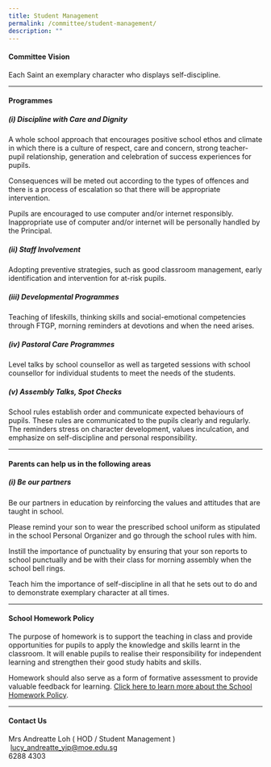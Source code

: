 ```yaml
---
title: Student Management
permalink: /committee/student-management/
description: ""
---
```

#### Committee Vision

Each Saint an exemplary character who displays self-discipline.

* * *

#### Programmes

##### (i) Discipline with Care and Dignity

A whole school approach that encourages positive school ethos and climate in which there is a culture of respect, care and concern, strong teacher-pupil relationship, generation and celebration of success experiences for pupils.

Consequences will be meted out according to the types of offences and there is a process of escalation so that there will be appropriate intervention.

Pupils are encouraged to use computer and/or internet responsibly. Inappropriate use of computer and/or internet will be personally handled by the Principal.

##### (ii) Staff Involvement

Adopting preventive strategies, such as good classroom management, early identification and intervention for at-risk pupils.

##### (iii) Developmental Programmes

Teaching of lifeskills, thinking skills and social-emotional competencies through FTGP, morning reminders at devotions and when the need arises.

##### (iv) Pastoral Care Programmes

Level talks by school counsellor as well as targeted sessions with school counsellor for individual students to meet the needs of the students.

##### (v) Assembly Talks, Spot Checks

School rules establish order and communicate expected behaviours of pupils. These rules are communicated to the pupils clearly and regularly. The reminders stress on character development, values inculcation, and emphasize on self-discipline and personal responsibility.

* * *

#### Parents can help us in the following areas

##### (i) Be our partners

Be our partners in education by reinforcing the values and attitudes that are taught in school.

Please remind your son to wear the prescribed school uniform as stipulated in the school Personal Organizer and go through the school rules with him.

Instill the importance of punctuality by ensuring that your son reports to school punctually and be with their class for morning assembly when the school bell rings.

Teach him the importance of self-discipline in all that he sets out to do and to demonstrate exemplary character at all times.

* * *

#### School Homework Policy

The purpose of homework is to support the teaching in class and provide opportunities for pupils to apply the knowledge and skills learnt in the classroom. It will enable pupils to realise their responsibility for independent learning and strengthen their good study habits and skills.

Homework should also serve as a form of formative assessment to provide valuable feedback for learning. [Click here to learn more about the School Homework Policy](/files/homeworkpolicy.pdf).

* * *

#### Contact Us

Mrs Andreatte Loh ( HOD / Student Management )
<br> lucy_andreatte_yip@moe.edu.sg
<br> 6288 4303